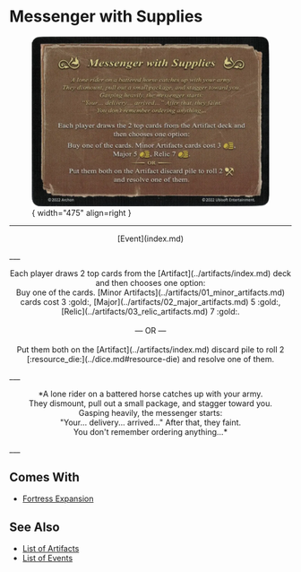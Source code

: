# Messenger with Supplies

<figure markdown="span">

![Messenger with Supplies](../assets/events-messenger_with_supplies.webp){ width="475" align=right }

</figure>

___
<p style="text-align: center;" markdown>[Event](index.md)</p>
___
<p style="text-align: center;" markdown>Each player draws 2 top cards from the [Artifact](../artifacts/index.md) deck and then chooses one option: <br>Buy one of the cards. [Minor Artifacts](../artifacts/01_minor_artifacts.md) cards cost 3 :gold:, [Major](../artifacts/02_major_artifacts.md) 5 :gold:, [Relic](../artifacts/03_relic_artifacts.md) 7 :gold:.<br><br>— OR —<br><br>Put them both on the [Artifact](../artifacts/index.md) discard pile to roll 2 [:resource_die:](../dice.md#resource-die) and resolve one of them.</p>
___
<p style="text-align: center;" markdown>*A lone rider on a battered horse catches up with your army.<br>They dismount, pull out a small package, and stagger toward you.<br>Gasping heavily, the messenger starts:<br>"Your... delivery... arrived..." After that, they faint.<br>You don't remember ordering anything...*</p>
___


## Comes With

- [Fortress Expansion](../content/fortress_expansion.md)


## See Also

- [List of Artifacts](../artifacts/index.md)
- [List of Events](index.md)
